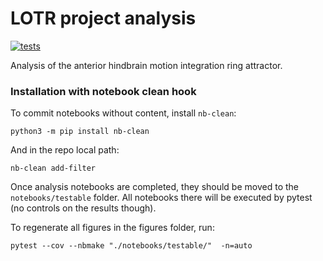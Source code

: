 # LOTR project analysis
[![tests](https://github.com/portugueslab/lotr/actions/workflows/main.yml/badge.svg)](https://github.com/portugueslab/lotr/actions/workflows/main.yml)

Analysis of the anterior hindbrain motion integration ring attractor.

### Installation with notebook clean hook

To commit notebooks without content, install `nb-clean`:
``` 
python3 -m pip install nb-clean
```

And in the repo local path:
```
nb-clean add-filter
```

Once analysis notebooks are completed, they should be moved to the `notebooks/testable` folder. All notebooks there will be executed by pytest (no controls on the results though).

To regenerate all figures in the figures folder, run:
```
pytest --cov --nbmake "./notebooks/testable/"  -n=auto
```
